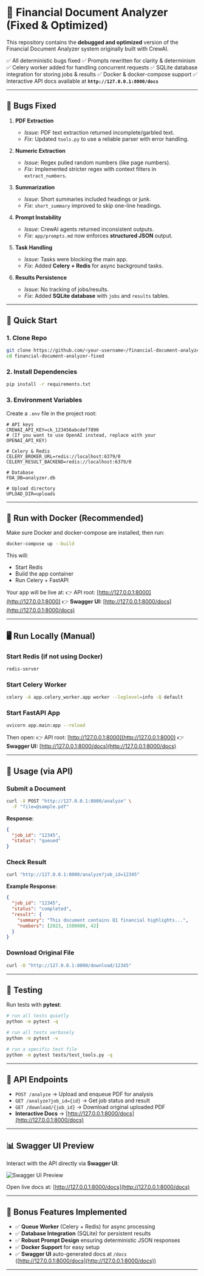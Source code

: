 

# 📑 Financial Document Analyzer (Fixed & Optimized)

This repository contains the **debugged and optimized** version of the Financial Document Analyzer system originally built with CrewAI.

✅ All deterministic bugs fixed
✅ Prompts rewritten for clarity & determinism
✅ Celery worker added for handling concurrent requests
✅ SQLite database integration for storing jobs & results
✅ Docker & docker-compose support
✅ Interactive API docs available at **`http://127.0.0.1:8000/docs`**

---

## 🔧 Bugs Fixed

1. **PDF Extraction**

   * *Issue*: PDF text extraction returned incomplete/garbled text.
   * *Fix*: Updated `tools.py` to use a reliable parser with error handling.

2. **Numeric Extraction**

   * *Issue*: Regex pulled random numbers (like page numbers).
   * *Fix*: Implemented stricter regex with context filters in `extract_numbers`.

3. **Summarization**

   * *Issue*: Short summaries included headings or junk.
   * *Fix*: `short_summary` improved to skip one-line headings.

4. **Prompt Instability**

   * *Issue*: CrewAI agents returned inconsistent outputs.
   * *Fix*: `app/prompts.md` now enforces **structured JSON** output.

5. **Task Handling**

   * *Issue*: Tasks were blocking the main app.
   * *Fix*: Added **Celery + Redis** for async background tasks.

6. **Results Persistence**

   * *Issue*: No tracking of jobs/results.
   * *Fix*: Added **SQLite database** with `jobs` and `results` tables.

---

## 🚀 Quick Start

### 1. Clone Repo

```bash
git clone https://github.com/<your-username>/financial-document-analyzer-fixed.git
cd financial-document-analyzer-fixed
```

### 2. Install Dependencies

```bash
pip install -r requirements.txt
```

### 3. Environment Variables

Create a `.env` file in the project root:

```env
# API keys
CREWAI_API_KEY=ck_123456abcdef7890
# (If you want to use OpenAI instead, replace with your OPENAI_API_KEY)

# Celery & Redis
CELERY_BROKER_URL=redis://localhost:6379/0
CELERY_RESULT_BACKEND=redis://localhost:6379/0

# Database
FDA_DB=analyzer.db

# Upload directory
UPLOAD_DIR=uploads
```

---

## 🐳 Run with Docker (Recommended)

Make sure Docker and docker-compose are installed, then run:

```bash
docker-compose up --build
```

This will:

* Start Redis
* Build the app container
* Run Celery + FastAPI

Your app will be live at:
👉 API root: [http://127.0.0.1:8000](http://127.0.0.1:8000)
👉 **Swagger UI:** [http://127.0.0.1:8000/docs](http://127.0.0.1:8000/docs)

---

## 🖥️ Run Locally (Manual)

### Start Redis (if not using Docker)

```bash
redis-server
```

### Start Celery Worker

```bash
celery -A app.celery_worker.app worker --loglevel=info -Q default
```

### Start FastAPI App

```bash
uvicorn app.main:app --reload
```

Then open:
👉 API root: [http://127.0.0.1:8000](http://127.0.0.1:8000)
👉 **Swagger UI:** [http://127.0.0.1:8000/docs](http://127.0.0.1:8000/docs)

---

## 📡 Usage (via API)

### Submit a Document

```bash
curl -X POST "http://127.0.0.1:8000/analyze" \
  -F "file=@sample.pdf"
```

**Response**:

```json
{
  "job_id": "12345",
  "status": "queued"
}
```

### Check Result

```bash
curl "http://127.0.0.1:8000/analyze?job_id=12345"
```

**Example Response**:

```json
{
  "job_id": "12345",
  "status": "completed",
  "result": {
    "summary": "This document contains Q1 financial highlights...",
    "numbers": [2023, 1500000, 42]
  }
}
```

### Download Original File

```bash
curl -O "http://127.0.0.1:8000/download/12345"
```

---

## 🧪 Testing

Run tests with **pytest**:

```bash
# run all tests quietly
python -m pytest -q

# run all tests verbosely
python -m pytest -v

# run a specific test file
python -m pytest tests/test_tools.py -q
```

---

## 📖 API Endpoints

* `POST /analyze` → Upload and enqueue PDF for analysis
* `GET /analyze?job_id={id}` → Get job status and result
* `GET /download/{job_id}` → Download original uploaded PDF
* **Interactive Docs** → [http://127.0.0.1:8000/docs](http://127.0.0.1:8000/docs)

---

## 📊 Swagger UI Preview

Interact with the API directly via **Swagger UI**:

![Swagger UI Preview](docs/swagger_ui_preview.png)

Open live docs at: [http://127.0.0.1:8000/docs](http://127.0.0.1:8000/docs)

---

## 🎯 Bonus Features Implemented

* ✅ **Queue Worker** (Celery + Redis) for async processing
* ✅ **Database Integration** (SQLite) for persistent results
* ✅ **Robust Prompt Design** ensuring deterministic JSON responses
* ✅ **Docker Support** for easy setup
* ✅ **Swagger UI** auto-generated docs at `/docs` ([http://127.0.0.1:8000/docs](http://127.0.0.1:8000/docs))

---
